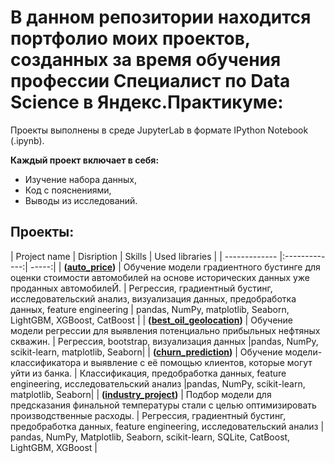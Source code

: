 # В данном репозитории находится портфолио моих проектов, созданных за время обучения профессии Специалист по Data Science в Яндекс.Практикуме:

Проекты выполнены в среде JupyterLab в формате IPython Notebook (.ipynb).

**Каждый проект включает в себя:**

* Изучение набора данных,
* Код с пояснениями,
* Выводы из исследований.

## Проекты:

| Project name       | Disription           | Skills  | Used libraries  |
| ------------- |:-------------:| -----:|
| **([auto_price](https://github.com/jvkovalchuk/Projects/tree/main/auto_price))** | Обучение модели градиентного бустинге для оценки стоимости автомобилей на основе исторических данных уже проданных автомобилеЙ. | Регрессия, градиентный бустинг, исследовательский анализ, визуализация данных, предобработка данных, feature engineering | pandas, NumPy, matplotlib, Seaborn, LightGBM, XGBoost, CatBoost |
| **([best_oil_geolocation](https://github.com/jvkovalchuk/Projects/tree/main/best_oil_geolocation))** | Обучение модели регрессии для выявления потенциально прибыльных нефтяных скважин. | Регрессия, bootstrap, визуализация данных |pandas, NumPy, scikit-learn, matplotlib, Seaborn|
| **([churn_prediction](https://github.com/jvkovalchuk/Projects/tree/main/churn_prediction))** | Обучение модели-классификатора и выявление с её помощью клиентов, которые могут уйти из банка. | Классификация, предобработка данных, feature engineering, исследовательский анализ  |pandas, NumPy, scikit-learn, matplotlib, Seaborn|
| **([industry_project](https://github.com/jvkovalchuk/yandex.praktikum-projects/tree/main/industry_project))** | Подбор модели для предсказания финальной температуры стали с целью оптимизировать производственные расходы. | Регрессия, градиентный бустинг, предобработка данных, feature engineering, исследовательский анализ | pandas, NumPy, Matplotlib, Seaborn, scikit-learn, SQLite, CatBoost, LightGBM, XGBoost |
